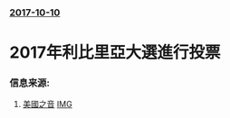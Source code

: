 ### [2017-10-10](/news/2017/10/10/index.md)

##### 
# 2017年利比里亞大選進行投票 




### 信息来源:

1. [美國之音](https://www.voachinese.com/a/LIBERIA-ELECTIONS/4063828.html) [IMG](https://gdb.voanews.com/D52CAD3B-8564-4C60-9F32-503D31E0C0D8_w1200_r1_s.jpg)
